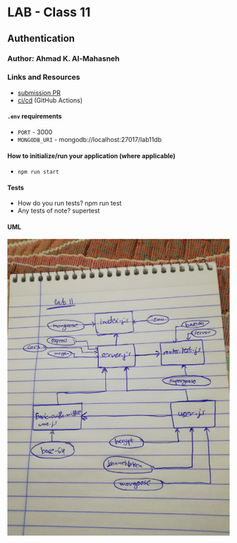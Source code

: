 # LAB - Class 11

## Authentication

### Author: Ahmad K. Al-Mahasneh

### Links and Resources

- [submission PR](https://github.com/401-advanced-javascript-AhmadK/authentication/pull/1)
- [ci/cd](https://github.com/401-advanced-javascript-AhmadK/authentication/actions) (GitHub Actions)

#### `.env` requirements
- `PORT` - 3000
- `MONGODB_URI` - mongodb://localhost:27017/lab11db 

#### How to initialize/run your application (where applicable)

- `npm run start`

#### Tests

- How do you run tests?
  npm run test
- Any tests of note?
  supertest

#### UML

![basic-auth](assets/basic-auth.jpg)